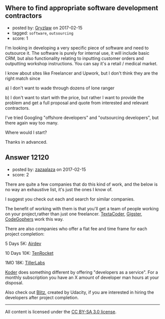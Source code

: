 ## Where to find appropriate software development contractors

- posted by: [Gryzlaw](https://stackexchange.com/users/10256450/gryzlaw) on 2017-02-15
- tagged: `software`, `outsourcing`
- score: 1

<p>I'm looking in developing a very specific piece of software and need to outsource it. The software is purely for internal use, it will include basic  CRM, but also functionality relating to inputting customer orders and outputting workshop instructions. You can say it's a retail / medical market.</p>

<p>I know about sites like Freelancer and Upwork, but I don't think they are the right match since</p>

<p>a) I don't want  to wade through dozens of lone ranger</p>

<p>b) I don't want to start with the price, but rather I want to provide the problem and get a full proposal and quote from interested and relevant contractors.</p>

<p>I've tried Googling "offshore developers" and "outsourcing developers", but there again way too many.</p>

<p>Where would I start?</p>

<p>Thanks in advanced.</p>



## Answer 12120

- posted by: [zazaalaza](https://stackexchange.com/users/4672194/zazaalaza) on 2017-02-15
- score: 2

<p>There are quite a few companies that do this kind of work, and the below is no way an exhaustive list, it's just the ones I know of.</p>

<p>I suggest you check out each and search for similar companies.</p>

<p>The benefit of working with them is that you'll get a team of people working on your project,rather than just one freelancer. <a href="https://www.textacoder.com" rel="nofollow noreferrer">TextaCoder</a>, <a href="https://gigster.com/" rel="nofollow noreferrer">Gigster</a>, <a href="https://codegophers.com/" rel="nofollow noreferrer">CodeGophers</a> work this way.</p>

<p>There are also companies who offer a flat fee and time frame for each project completion:</p>

<p>5 Days 5K: <a href="https://airdev.co/sprint/" rel="nofollow noreferrer">Airdev</a></p>

<p>10 Days 10K: <a href="https://www.tenrocket.com/" rel="nofollow noreferrer">TenRocket</a></p>

<p>1MO 18K: <a href="https://tillerlabs.com" rel="nofollow noreferrer">TillerLabs</a></p>

<p><a href="http://www.koder.tech/" rel="nofollow noreferrer">Koder</a> does something different by offering "developers as a service".  For a monthly subscription you have an X amount of developer man hours at your disposal.</p>

<p>Also check out <a href="https://blitz.com/" rel="nofollow noreferrer">Blitz</a>, created by Udacity, if you are interested in hiring the developers after project completion.</p>




---

All content is licensed under the [CC BY-SA 3.0 license](https://creativecommons.org/licenses/by-sa/3.0/).

